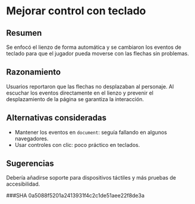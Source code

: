 # Mejorar control con teclado

## Resumen
Se enfocó el lienzo de forma automática y se cambiaron los eventos de teclado para que el jugador pueda moverse con las flechas sin problemas.

## Razonamiento
Usuarios reportaron que las flechas no desplazaban al personaje. Al escuchar los eventos directamente en el lienzo y prevenir el desplazamiento de la página se garantiza la interacción.

## Alternativas consideradas
- Mantener los eventos en `document`: seguía fallando en algunos navegadores.
- Usar controles con clic: poco práctico en teclados.

## Sugerencias
Debería añadirse soporte para dispositivos táctiles y más pruebas de accesibilidad.

###SHA
0a5088f5201a2413931f4c2c1de51aee22f8de3a
